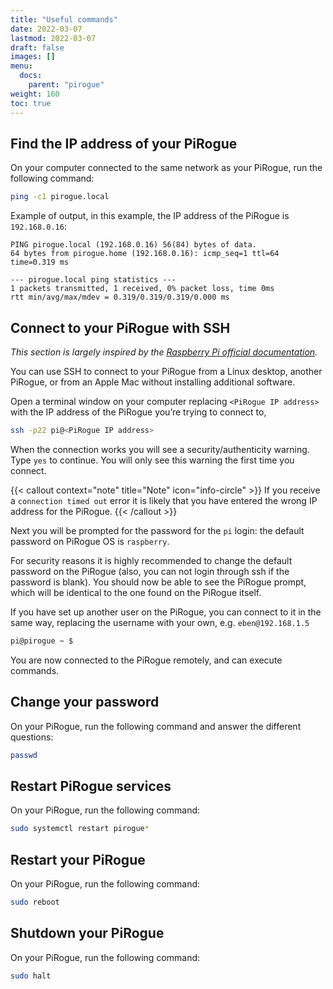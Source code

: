 ```yaml
---
title: "Useful commands"
date: 2022-03-07
lastmod: 2022-03-07
draft: false
images: []
menu:
  docs:
    parent: "pirogue"
weight: 160
toc: true
---
```


## Find the IP address of your PiRogue
On your computer connected to the same network as your PiRogue, run the following command:

```bash
ping -c1 pirogue.local
```

Example of output, in this example, the IP address of the PiRogue is `192.168.0.16`:
```text
PING pirogue.local (192.168.0.16) 56(84) bytes of data.
64 bytes from pirogue.home (192.168.0.16): icmp_seq=1 ttl=64 time=0.319 ms

--- pirogue.local ping statistics ---
1 packets transmitted, 1 received, 0% packet loss, time 0ms
rtt min/avg/max/mdev = 0.319/0.319/0.319/0.000 ms
```

## Connect to your PiRogue with SSH
*This section is largely inspired by the [Raspberry Pi official documentation](https://www.raspberrypi.com/documentation/computers/remote-access.html).*

You can use SSH to connect to your PiRogue from a Linux desktop, another PiRogue, or from an Apple Mac without installing additional software.

Open a terminal window on your computer replacing `<PiRogue IP address>` with the IP address of the PiRogue you’re trying to connect to,

```bash
ssh -p22 pi@<PiRogue IP address>
```

When the connection works you will see a security/authenticity warning. Type `yes` to continue. You will only see this warning the first time you connect.

{{< callout context="note" title="Note" icon="info-circle" >}}
If you receive a `connection timed out` error it is likely that you have entered the wrong IP address for the PiRogue. 
{{< /callout >}}

Next you will be prompted for the password for the `pi` login: the default password on PiRogue OS is `raspberry`.

For security reasons it is highly recommended to change the default password on the PiRogue (also, you can not login through ssh if the password is blank). You should now be able to see the PiRogue prompt, which will be identical to the one found on the PiRogue itself.

If you have set up another user on the PiRogue, you can connect to it in the same way, replacing the username with your own, e.g. `eben@192.168.1.5`

```bash
pi@pirogue ~ $
```

You are now connected to the PiRogue remotely, and can execute commands.


## Change your password
On your PiRogue, run the following command and answer the different questions:

```bash
passwd
```

## Restart PiRogue services
On your PiRogue, run the following command:

```bash
sudo systemctl restart pirogue*
```

## Restart your PiRogue
On your PiRogue, run the following command:

```bash
sudo reboot
```

## Shutdown your PiRogue
On your PiRogue, run the following command:

```bash
sudo halt
```